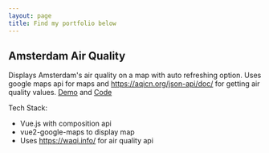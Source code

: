 ```yaml
---
layout: page
title: Find my portfolio below
---
```


## Amsterdam Air Quality
Displays Amsterdam's air quality on a map with auto refreshing option. Uses google maps api for maps and https://aqicn.org/json-api/doc/ for getting air quality values.
[Demo](https://oozd.github.io/amsterdam-air-quality/)
and
[Code](https://github.com/oozd/amsterdam-air-quality)

Tech Stack:
* Vue.js with composition api
* vue2-google-maps to display map
* Uses https://waqi.info/ for air quality api